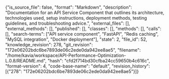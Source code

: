 {"is_source_file": false, "format": "Markdown", "description": "Documentation for an API Service Component that outlines its architecture, technologies used, setup instructions, deployment methods, testing guidelines, and troubleshooting advice.", "external_files": [], "external_methods": [], "published": [], "classes": [], "methods": [], "calls": [], "search-terms": ["API service component", "FastAPI", "Redis caching", "MySQL integration", "Docker deployment"], "state": 2, "file_id": 52, "knowledge_revision": 278, "git_revision": "172e06202bdc6be7893de06c2ede0da942ee8ae5", "filename": "/home/kavia/workspace/API-Performance-Optimization-L.0.8/README.md", "hash": "cfd2f714bd30cfba24cc59650b4c616c", "format-version": 4, "code-base-name": "default", "revision_history": [{"278": "172e06202bdc6be7893de06c2ede0da942ee8ae5"}]}